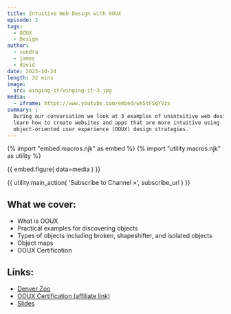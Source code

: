 ```yaml
---
title: Intuitive Web Design with OOUX
episode: 3
tags:
  - OOUX
  - Design
author:
  - sondra
  - james
  - david
date: 2023-10-24
length: 32 mins
image:
  src: winging-it/winging-it-3.jpg
media:
  - iframe: https://www.youtube.com/embed/wk5tFSqYVzs
summary: |
  During our conversation we look at 3 examples of unintuitive web design, and
  learn how to create websites and apps that are more intuitive using
  object-oriented user experience (OOUX) design strategies.
---
```


{% import "embed.macros.njk" as embed %}
{% import "utility.macros.njk" as utility %}

{{ embed.figure(
  data=media
) }}

{{ utility.main_action(
  'Subscribe to Channel »',
  subscribe_url
) }}

## What we cover:

- What is OOUX
- Practical examples for discovering objects
- Types of objects including broken, shapeshifter, and isolated objects
- Object maps
- OOUX Certification

## Links:

- [Denver Zoo](https://denverzoo.org/)
- [OOUX Certification (affiliate link)](http://partners.ooux.com/348125/17189)
- [Slides](https://xd.adobe.com/view/59a38984-ff)
